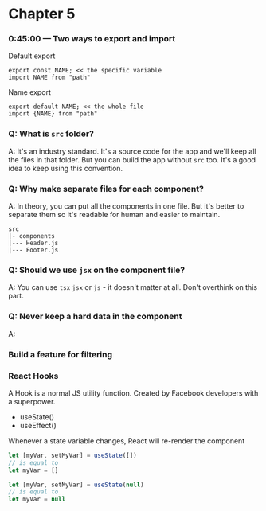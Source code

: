 # Chapter 5

### 0:45:00 — Two ways to export and import

Default export

```
export const NAME; << the specific variable
import NAME from "path"
```

Name export

```
export default NAME; << the whole file
import {NAME} from "path"
```

### Q: What is `src` folder?

A: It's an industry standard. It's a source code for the app and we'll keep all the files in that folder. But you can build the app without `src` too. It's a good idea to keep using this convention.

### Q: Why make separate files for each component?

A: In theory, you can put all the components in one file. But it's better to separate them so it's readable for human and easier to maintain.

```
src
|- components
|--- Header.js
|--- Footer.js
```

### Q: Should we use `jsx` on the component file?

A: You can use `tsx` `jsx` or `js` - it doesn't matter at all. Don't overthink on this part.

### Q: Never keep a hard data in the component

A:

### Build a feature for filtering

### React Hooks

A Hook is a normal JS utility function. Created by Facebook developers with a superpower.

- useState()
- useEffect()

Whenever a state variable changes, React will re-render the component

```jsx
let [myVar, setMyVar] = useState([])
// is equal to
let myVar = []

let [myVar, setMyVar] = useState(null)
// is equal to
let myVar = null
```
